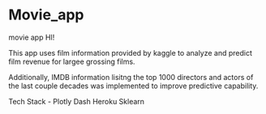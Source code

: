 # Movie_app
movie app
HI! 

This app uses film information provided by kaggle to analyze and predict film revenue for largee grossing films. 

Additionally, IMDB information lisitng the top 1000 directors and actors of the last couple decades was implemented to improve predictive capability.

Tech Stack - 
Plotly Dash
Heroku
Sklearn
